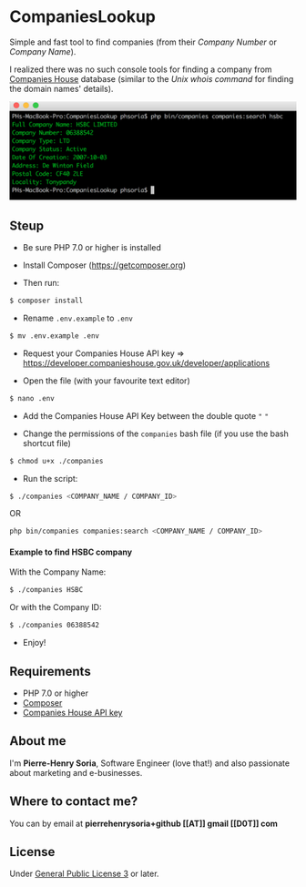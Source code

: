 # CompaniesLookup

Simple and fast tool to find companies (from their *Company Number* or *Company Name*).

I realized there was no such console tools for finding a company from [Companies House](https://www.gov.uk/government/organisations/companies-house) database (similar to the *Unix whois command* for finding the domain names' details).

![Find Companies with console interface](companies-lookup-example.png)


## Steup

* Be sure PHP 7.0 or higher is installed

* Install Composer (https://getcomposer.org)

* Then run:

```bash
$ composer install
```

* Rename `.env.example` to `.env`

```bash
$ mv .env.example .env
```

* Request your Companies House API key => https://developer.companieshouse.gov.uk/developer/applications

* Open the file (with your favourite text editor)

```bash
$ nano .env
```

* Add the Companies House API Key between the double quote `"` `"`

* Change the permissions of the `companies` bash file (if you use the bash shortcut file)

```bash
$ chmod u+x ./companies
```

* Run the script:

```bash
$ ./companies <COMPANY_NAME / COMPANY_ID>
```
OR
```bash
php bin/companies companies:search <COMPANY_NAME / COMPANY_ID>
```

#### Example to find HSBC company

With the Company Name:

```bash
$ ./companies HSBC
```

Or with the Company ID:

```bash
$ ./companies 06388542
```

* Enjoy!


## Requirements

* PHP 7.0 or higher
* [Composer](https://getcomposer.org)
* [Companies House API key](https://developer.companieshouse.gov.uk/developer/signin)


## About me

I'm **Pierre-Henry Soria**, Software Engineer (love that!) and also passionate about marketing and e-businesses.


## Where to contact me?

You can by email at **pierrehenrysoria+github [[AT]] gmail [[D0T]] com**


## License

Under [General Public License 3](http://www.gnu.org/licenses/gpl.html) or later.
